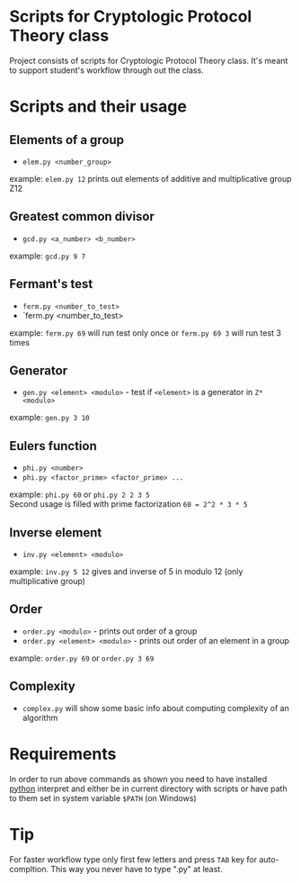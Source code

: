 # Scripts for Cryptologic Protocol Theory class
Project consists of scripts for Cryptologic Protocol Theory class. It's meant to support student's workflow through out the class.

# Scripts and their usage
## Elements of a group
* `elem.py <number_group>`

example: `elem.py 12` prints out elements of additive and multiplicative group Z12

## Greatest common divisor
* `gcd.py <a_number> <b_number>`

example: `gcd.py 9 7`

## Fermant's test
* `ferm.py <number_to_test>`
* `ferm.py <number_to_test> <times>

example: `ferm.py 69` will run test only once or `ferm.py 69 3` will run test 3 times

## Generator
* `gen.py <element> <modulo>` - test if `<element>` is a generator in `Z*<modulo>`

example: `gen.py 3 10`

## Eulers function
* `phi.py <number>`
* `phi.py <factor_prime> <factor_prime> ... `

example: `phi.py 60` or `phi.py 2 2 3 5`  
Second usage is filled with prime factorization `60 = 2^2 * 3 * 5`

## Inverse element
* `inv.py <element> <modulo>`

example: `inv.py 5 12` gives and inverse of 5 in modulo 12 (only multiplicative group)

## Order
* `order.py <modulo>`  - prints out order of a group
* `order.py <element> <modulo>` - prints out order of an element in a group

example: `order.py 69` or `order.py 3 69`

## Complexity
* `complex.py` will show some basic info about computing complexity of an algorithm

# Requirements
In order to run above commands as shown you need to have installed [python](https://www.python.org/downloads/) interpret and either be in current directory with scripts or have path to them set in system variable `$PATH` (on Windows)

# Tip
For faster workflow type only first few letters and press `TAB` key for auto-compltion. This way you never have to type ".py" at least.

